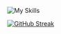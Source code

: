 ![My Skills](https://skillicons.dev/icons?i=firebase,react,js,python,bootstrap,sass,tailwind,ts&theme=light)

[![GitHub Streak](https://github-readme-streak-stats.herokuapp.com?user=iamalaziz&theme=Javascript&hide_border=true&border_radius=10&background=F7F7F7F9&ring=2192FF&fire=FBDF07&sideNums=2192FF&currStreakNum=FBDF07)](https://git.io/streak-stats)
